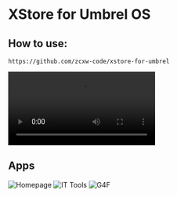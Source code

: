# XStore for Umbrel OS

## How to use:

```text
https://github.com/zcxw-code/xstore-for-umbrel
```

<video controls src="https://user-images.githubusercontent.com/10330103/197889452-e5cd7e96-3233-4a09-b475-94b754adc7a3.mp4" title="Title"></video>



## Apps

![Homepage](https://github.com/zcxw-code/xstore-for-umbrel-assets/raw/main/icons/homepage.svg)
![IT Tools](https://github.com/zcxw-code/xstore-for-umbrel-assets/raw/main/icons/it-tools.svg)
![G4F](https://github.com/zcxw-code/xstore-for-umbrel-assets/raw/main/icons/g4f.svg)   